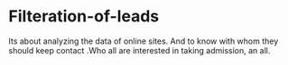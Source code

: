 # Filteration-of-leads
Its about analyzing the data of online sites. And to know with whom they should keep contact .Who all are interested in taking admission, an all.
